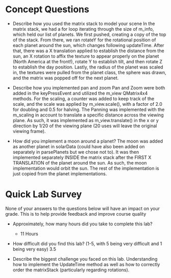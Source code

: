 
# Concept Questions

* Describe how you used the matrix stack to model your scene
    In the matrix stack, we had a for loop iterating through the size of m_info, which held our list of planets.  We first pushed, creating a copy of the top of the stack. From there, we ran rotateY for the rotational position of each planet around the sun, which changes following updateTime.  After that, there was a X translation applied to establish the distance from the sun, an X rotation to affix the texture to appear properly on the planet (North America at the front!), rotate Y to establish tilt, and then rotate Z to establish the day position.  Lastly, the radius of the planet was scaled in, the textures were pulled from the planet class, the sphere was drawn, and the matrix was popped off for the next planet.  

* Describe how you implemented pan and zoom
Pan and Zoom were both added in the keyPressEvent and utilized the m_view QMatrix4x4 methods.  For the scaling, a counter was added to keep track of the scale, and the scale was applied by m_view.scale(), with a factor of 2.0 for doubling and 0.5 for halving.  The Panning was implemented with the m_scaling in account to translate a specific distance across the viewing plane.  As such, it was implemented as m_view.translate() in the x or y direction by 1/20 of the viewing plane (20 uses will leave the original viewing frame).  

* How did you implement a moon around a planet?
    The moon was added as another planet in solarData (could have also been added on separately in parsePlanets but we chose not to).  It was then implemented separately INSIDE the matrix stack after the FIRST X TRANSLATION of the planet around the sun.  As such, the moon implementation would orbit the sun.  The rest of the implementation is just copied from the planet implementations.  

# Quick Lab Survey

None of your answers to the questions below  will have an impact on your grade. This is to help provide feedback and improve course quality


* Approximately, how many hours did you take to complete this lab?
  *    11  Hours

* How difficult did you find this lab?
  (1-5, with 5 being very difficult and 1 being very easy)
    3.5

* Describe the biggest challenge you faced on this lab.
Understanding how to implement the UpdateTime method as well as how to correctly order the matrixStack (particularly regarding rotations).  
